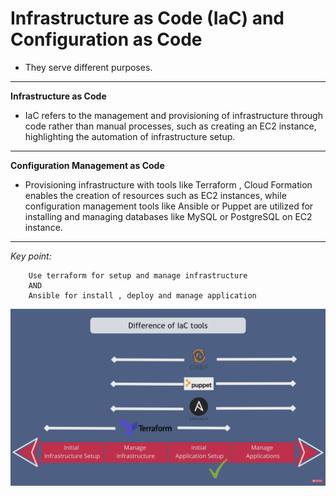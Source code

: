 # Infrastructure as Code (IaC) and Configuration  as Code
- They serve different purposes.


---

**Infrastructure as Code**
 - IaC refers to the management and provisioning of infrastructure through code rather than manual processes, such as creating an EC2 instance, highlighting the automation of infrastructure setup.

---

**Configuration Management as Code**
- Provisioning infrastructure with tools like Terraform , Cloud Formation enables the creation of resources such as EC2 instances, while configuration management tools like Ansible or Puppet are utilized for installing and managing databases like MySQL or PostgreSQL on EC2 instance. 

---


*Key point:*
     
        Use terraform for setup and manage infrastructure   
        AND
        Ansible for install , deploy and manage application 



![terraform](/terraform/images/iac-vs-cac.png)
